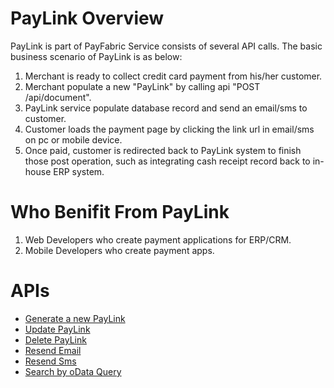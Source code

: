 PayLink Overview
=======

PayLink is part of PayFabric Service consists of several API calls. The basic business scenario of PayLink is as below:

1. Merchant is ready to collect credit card payment from his/her customer.
2. Merchant populate a new "PayLink" by calling api "POST /api/document".
3. PayLink service populate database record and send an email/sms to customer.
4. Customer loads the payment page by clicking the link url in email/sms on pc or mobile device.
5. Once paid, customer is redirected back to PayLink system to finish those post operation, such as integrating cash receipt record back to in-house ERP system.

Who Benifit From PayLink
=======

1. Web Developers who create payment applications for ERP/CRM.
2. Mobile Developers who create payment apps.

APIs
=======

* [Generate a new PayLink]()
* [Update PayLink]()
* [Delete PayLink]()
* [Resend Email]()
* [Resend Sms]()
* [Search by oData Query]()


